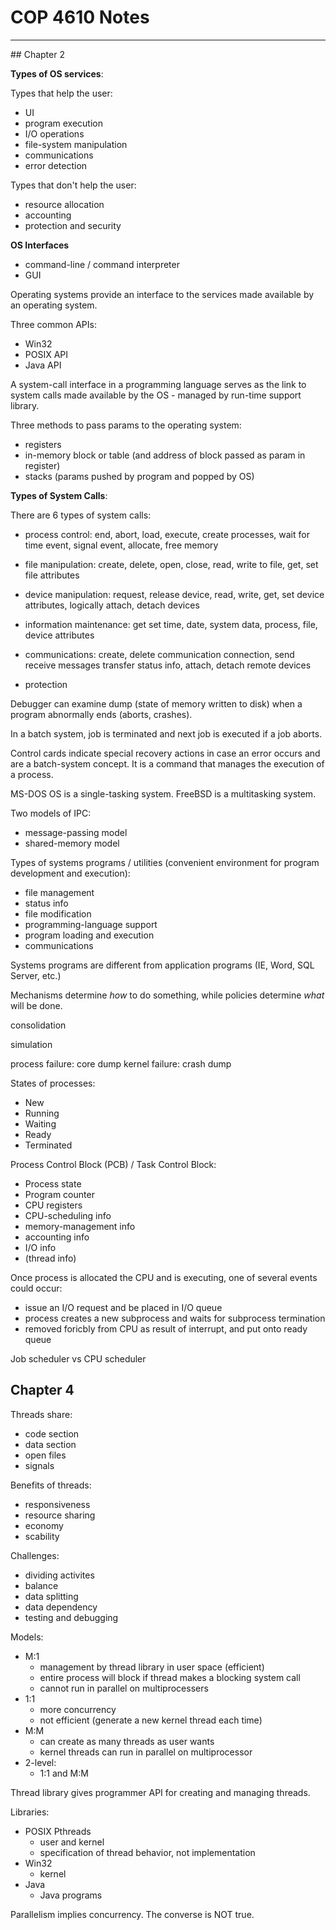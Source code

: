 # COP 4610 Notes
<hr />
## Chapter 2

**Types of OS services**:

Types that help the user:
  
+ UI
+ program execution
+ I/O operations
+ file-system manipulation
+ communications
+ error detection

Types that don't help the user:
  
+ resource allocation
+ accounting
+ protection and security

**OS Interfaces**

+ command-line / command interpreter
+ GUI

Operating systems provide an interface to the services made available by an 
operating system.  

Three common APIs:

+ Win32
+ POSIX API
+ Java API

A system-call interface in a programming language serves as the link to system 
calls made available by the OS - managed by run-time support library.  

Three methods to pass params to the operating system:

+ registers
+ in-memory block or table (and address of block passed as param in register)
+ stacks (params pushed by program and popped by OS)

**Types of System Calls**:

There are 6 types of system calls:

+ process control:
end, abort, load, execute, create processes, wait for time
event, signal event, allocate, free memory

+ file manipulation:
create, delete, open, close, read, write to file, get, set
file attributes

+ device manipulation:
request, release device, read, write, get, set device
attributes, logically attach, detach devices

+ information maintenance: 
get set time, date, system data, process, file,
device attributes

+ communications: 
create, delete communication connection, send receive messages
transfer status info, attach, detach remote devices

+ protection

Debugger can examine dump (state of memory written to disk) when a program
abnormally ends (aborts, crashes).  

In a batch system, job is terminated and next job is executed if a job aborts. 

Control cards indicate special recovery actions in case an error occurs and are
a batch-system concept. It is a command that  manages the execution of a
process.  

MS-DOS OS is a single-tasking system. FreeBSD is a multitasking system.  

Two models of IPC:

+ message-passing model
+ shared-memory model

Types of systems programs / utilities (convenient environment for program
development and execution):

+ file management
+ status info
+ file modification
+ programming-language support
+ program loading and execution
+ communications

Systems programs are different from application programs (IE, Word, SQL Server,
etc.)  

Mechanisms determine *how* to do something, while policies determine *what*
will be done.  

consolidation

simulation

process failure: core dump
kernel failure: crash dump

States of processes:

+ New
+ Running
+ Waiting
+ Ready
+ Terminated

Process Control Block (PCB) / Task Control Block:

+ Process state
+ Program counter
+ CPU registers
+ CPU-scheduling info
+ memory-management info
+ accounting info
+ I/O info
+ (thread info)

Once process is allocated the CPU and is executing, one of several events could
occur:

+ issue an I/O request and be placed in I/O queue
+ process creates a new subprocess and waits for subprocess termination
+ removed foricbly from CPU as result of interrupt, and put onto ready queue

Job scheduler vs CPU scheduler

## Chapter 4

Threads share:

+ code section
+ data section
+ open files
+ signals

Benefits of threads:

+ responsiveness
+ resource sharing
+ economy
+ scability

Challenges:

+ dividing activites
+ balance
+ data splitting
+ data dependency
+ testing and debugging

Models:

+ M:1
	+ management by thread library in user space (efficient)
	+ entire process will block if thread makes a blocking system call
	+ cannot run in parallel on multiprocessers
+ 1:1 
	+ more concurrency
	+ not efficient (generate a new kernel thread each time)
+ M:M
	+ can create as many threads as user wants
	+ kernel threads can run in parallel on multiprocessor
+ 2-level:
	+ 1:1 and M:M
	
Thread library gives programmer API for creating and managing threads.

Libraries:

+ POSIX Pthreads
	+ user and kernel
	+ specification of thread behavior, not implementation
+ Win32
	+ kernel
+ Java
	+ Java programs

Parallelism implies concurrency. The converse is NOT true.
